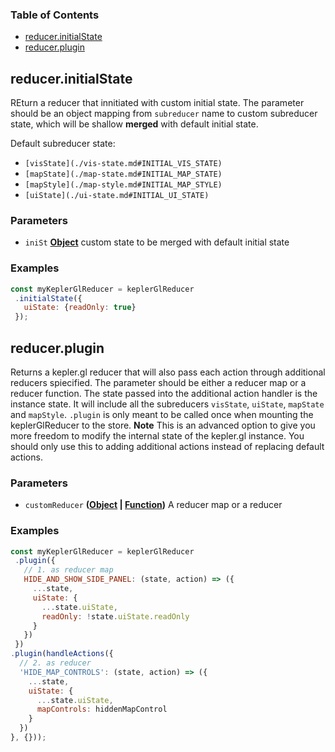 <!-- Generated by documentation.js. Update this documentation by updating the source code. -->

### Table of Contents

-   [reducer.initialState](#reducerinitialstate)
-   [reducer.plugin](#reducerplugin)

## reducer.initialState

REturn a reducer that innitiated with custom initial state.
The parameter should be an object mapping from `subreducer` name to custom subreducer state,
which will be shallow **merged** with default initial state.

Default subreducer state:

-   `[visState](./vis-state.md#INITIAL_VIS_STATE)`
-   `[mapState](./map-state.md#INITIAL_MAP_STATE)`
-   `[mapStyle](./map-style.md#INITIAL_MAP_STYLE)`
-   `[uiState](./ui-state.md#INITIAL_UI_STATE)`

### Parameters

-   `iniSt` **[Object][7]** custom state to be merged with default initial state

### Examples

```javascript
const myKeplerGlReducer = keplerGlReducer
 .initialState({
   uiState: {readOnly: true}
 });
```

## reducer.plugin

Returns a kepler.gl reducer that will also pass each action through additional reducers spiecified.
The parameter should be either a reducer map or a reducer function.
The state passed into the additional action handler is the instance state.
It will include all the subreducers `visState`, `uiState`, `mapState` and `mapStyle`.
`.plugin` is only meant to be called once when mounting the keplerGlReducer to the store.
**Note** This is an advanced option to give you more freedom to modify the internal state of the kepler.gl instance.
You should only use this to adding additional actions instead of replacing default actions.

### Parameters

-   `customReducer` **([Object][7] \| [Function][8])** A reducer map or a reducer

### Examples

```javascript
const myKeplerGlReducer = keplerGlReducer
 .plugin({
   // 1. as reducer map
   HIDE_AND_SHOW_SIDE_PANEL: (state, action) => ({
     ...state,
     uiState: {
       ...state.uiState,
       readOnly: !state.uiState.readOnly
     }
   })
 })
.plugin(handleActions({
  // 2. as reducer
  'HIDE_MAP_CONTROLS': (state, action) => ({
    ...state,
    uiState: {
      ...state.uiState,
      mapControls: hiddenMapControl
    }
  })
}, {}));
```

[1]: #reducerinitialstate

[2]: #parameters

[3]: #examples

[4]: #reducerplugin

[5]: #parameters-1

[6]: #examples-1

[7]: https://developer.mozilla.org/docs/Web/JavaScript/Reference/Global_Objects/Object

[8]: https://developer.mozilla.org/docs/Web/JavaScript/Reference/Statements/function
